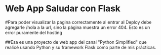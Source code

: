 # Web App Saludar con Flask
#Para poder visualizar la pagina correctamente al entrar al Deploy debe agregarle /hola a la url, sino la página muestra un error 404. Esto es un error puramente del hosting

##Esa es una proyecto de web app del canal "Python Simplified" que realicé usando Python y su framework Flask como parte de mis prácticas.
